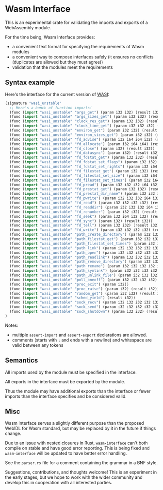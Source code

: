 # Wasm Interface

This is an experimental crate for validating the imports and exports of a WebAssembly module.

For the time being, Wasm Interface provides:

- a convenient text format for specifying the requirements of Wasm modules
- a convenient way to compose interfaces safely (it ensures no conflicts (duplicates are allowed but they must agree))
- validation that the modules meet the requirements

## Syntax example

Here's the interface for the current version of [WASI](https://github.com/WebAssembly/WASI):

```lisp
(signature "wasi_unstable"
  ;; Here's a bunch of function imports!
  (func (import "wasi_unstable" "args_get") (param i32 i32) (result i32))
  (func (import "wasi_unstable" "args_sizes_get") (param i32 i32) (result i32))
  (func (import "wasi_unstable" "clock_res_get") (param i32 i32) (result i32))
  (func (import "wasi_unstable" "clock_time_get") (param i32 i32 i32) (result i32))
  (func (import "wasi_unstable" "environ_get") (param i32 i32) (result i32))
  (func (import "wasi_unstable" "environ_sizes_get") (param i32 i32) (result i32))
  (func (import "wasi_unstable" "fd_advise") (param i32 i64 i64 i32) (result i32))
  (func (import "wasi_unstable" "fd_allocate") (param i32 i64 i64) (result i32))
  (func (import "wasi_unstable" "fd_close") (param i32) (result i32))
  (func (import "wasi_unstable" "fd_datasync") (param i32) (result i32))
  (func (import "wasi_unstable" "fd_fdstat_get") (param i32 i32) (result i32))
  (func (import "wasi_unstable" "fd_fdstat_set_flags") (param i32 i32) (result i32))
  (func (import "wasi_unstable" "fd_fdstat_set_rights") (param i32 i64 i64) (result i32))
  (func (import "wasi_unstable" "fd_filestat_get") (param i32 i32) (result i32))
  (func (import "wasi_unstable" "fd_filestat_set_size") (param i32 i64) (result i32))
  (func (import "wasi_unstable" "fd_filestat_set_times") (param i32 i64 i64 i32) (result i32))
  (func (import "wasi_unstable" "fd_pread") (param i32 i32 i32 i64 i32) (result i32))
  (func (import "wasi_unstable" "fd_prestat_get") (param i32 i32) (result i32))
  (func (import "wasi_unstable" "fd_prestat_dir_name") (param i32 i32 i32) (result i32))
  (func (import "wasi_unstable" "fd_pwrite") (param i32 i32 i32 i64 i32) (result i32))
  (func (import "wasi_unstable" "fd_read") (param i32 i32 i32 i32) (result i32))
  (func (import "wasi_unstable" "fd_readdir") (param i32 i32 i32 i64 i32) (result i32))
  (func (import "wasi_unstable" "fd_renumber") (param i32 i32) (result i32))
  (func (import "wasi_unstable" "fd_seek") (param i32 i64 i32 i32) (result i32))
  (func (import "wasi_unstable" "fd_sync") (param i32) (result i32))
  (func (import "wasi_unstable" "fd_tell") (param i32 i32) (result i32))
  (func (import "wasi_unstable" "fd_write") (param i32 i32 i32 i32) (result i32))
  (func (import "wasi_unstable" "path_create_directory") (param i32 i32 i32) (result i32))
  (func (import "wasi_unstable" "path_filestat_get") (param i32 i32 i32 i32 i32) (result i32))
  (func (import "wasi_unstable" "path_filestat_set_times") (param i32 i32 i32 i32 i64 i64 i32) (result i32))
  (func (import "wasi_unstable" "path_link") (param i32 i32 i32 i32 i32 i32 i32) (result i32))
  (func (import "wasi_unstable" "path_open") (param i32 i32 i32 i32 i32 i64 i64 i32 i32) (result i32))
  (func (import "wasi_unstable" "path_readlink") (param i32 i32 i32 i32 i32 i32) (result i32))
  (func (import "wasi_unstable" "path_remove_directory") (param i32 i32 i32) (result i32))
  (func (import "wasi_unstable" "path_rename") (param i32 i32 i32 i32 i32 i32) (result i32))
  (func (import "wasi_unstable" "path_symlink") (param i32 i32 i32 i32 i32) (result i32))
  (func (import "wasi_unstable" "path_unlink_file") (param i32 i32 i32) (result i32))
  (func (import "wasi_unstable" "poll_oneoff") (param i32 i32 i32 i32) (result i32))
  (func (import "wasi_unstable" "proc_exit") (param i32))
  (func (import "wasi_unstable" "proc_raise") (param i32) (result i32))
  (func (import "wasi_unstable" "random_get") (param i32 i32) (result i32))
  (func (import "wasi_unstable" "sched_yield") (result i32))
  (func (import "wasi_unstable" "sock_recv") (param i32 i32 i32 i32 i32 i32) (result i32))
  (func (import "wasi_unstable" "sock_send") (param i32 i32 i32 i32 i32) (result i32))
  (func (import "wasi_unstable" "sock_shutdown") (param i32 i32) (result i32))
)
```


Notes:
- multiple `assert-import` and `assert-export` declarations are allowed.
- comments (starts with `;` and ends with a newline) and whitespace are valid between any tokens

## Semantics

All imports used by the module must be specified in the interface.

All exports in the interface must be exported by the module.

Thus the module may have additional exports than the interface or fewer imports than the interface specifies and be considered valid.


## Misc

Wasm Interface serves a slightly different purpose than the proposed WebIDL for Wasm standard, but may be replaced by it in the future if things change.

Due to an issue with nested closures in Rust, `wasm-interface` can't both compile on stable and have good error reporting. This is being fixed and `wasm-interface` will be updated to have better error handling.

See the `parser.rs` file for a comment containing the grammar in a BNF style.

Suggestions, contributions, and thoughts welcome! This is an experiment in the early stages, but we hope to work with the wider community and develop this in cooperation with all interested parties.
